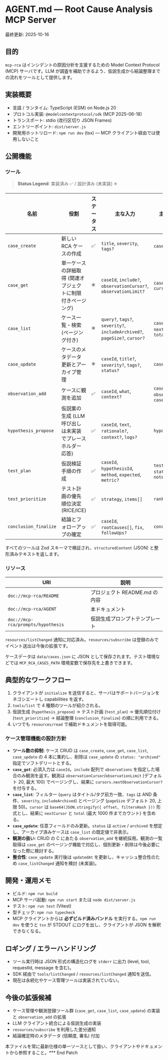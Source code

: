 # AGENT.md — Root Cause Analysis MCP Server

最終更新: 2025-10-16

## 目的
`mcp-rca` はインシデントの原因分析を支援するための Model Context Protocol (MCP) サーバです。LLM が調査を補助できるよう、仮説生成から結論整理までの流れをツールとして提供します。

## 実装概要
- 言語 / ランタイム: TypeScript (ESM) on Node.js 20
- プロトコル実装: `@modelcontextprotocol/sdk` (MCP 2025-06-18)
- トランスポート: stdio (改行区切り JSON Frames)
- エントリーポイント: `dist/server.js`
- 開発用ホットリロード: `npm run dev` (tsx) — MCP クライアント経由では使用しないこと

## 公開機能
### ツール
> **Status Legend**: 実装済み ✅ / 設計済み (未実装) ✳️

| 名前 | 役割 | ステータス | 主な入力 | 主な出力 |
|------|------|-----------|----------|----------|
| `case_create` | 新しい RCA ケースの作成 | ✅ | `title`, `severity`, `tags?` | `caseId`, `case` |
| `case_get` | 単一ケースの詳細取得 (関連オブジェクトに制限付きページング) | ✳️ | `caseId`, `include?`, `observationCursor?`, `observationLimit?` | `case`, `cursors?` |
| `case_list` | ケース一覧・検索 (ページング付き) | ✳️ | `query?`, `tags?`, `severity?`, `includeArchived?`, `pageSize?`, `cursor?` | `cases[]`, `nextCursor?`, `total?` |
| `case_update` | ケースのメタデータ更新とアーカイブ管理 | ✳️ | `caseId`, `title?`, `severity?`, `tags?`, `status?` | `case` |
| `observation_add` | ケースに観測を追加 | ✅ | `caseId`, `what`, `context?` | `caseId`, `observation`, `case` |
| `hypothesis_propose` | 仮説案の生成 (LLM 呼び出しは未実装でプレースホルダー応答) | ✅ | `caseId`, `text`, `rationale?`, `context?`, `logs?` | `hypotheses[]` |
| `test_plan` | 仮説検証手順の作成 | ✅ | `caseId`, `hypothesisId`, `method`, `expected`, `metric?` | `testPlanId`, `status`, `notes` |
| `test_prioritize` | テスト計画の優先順位決定 (RICE/ICE) | ✅ | `strategy`, `items[]` | `ranked[]` |
| `conclusion_finalize` | 結論とフォローアップの確定 | ✅ | `caseId`, `rootCauses[]`, `fix`, `followUps?` | `conclusion` |

すべてのツールは Zod スキーマで検証され、`structuredContent` (JSON) と整形済みテキストを返します。

### リソース
| URI | 説明 |
|-----|------|
| `doc://mcp-rca/README` | プロジェクト README.md の内容 |
| `doc://mcp-rca/AGENT` | 本ドキュメント |
| `doc://mcp-rca/prompts/hypothesis` | 仮説生成プロンプトテンプレート |

`resources/listChanged` 通知に対応済み。`resources/subscribe` は登録のみでイベント送出は今後の拡張です。

ケースデータは `data/cases.json` に JSON として保存されます。テスト環境などでは `MCP_RCA_CASES_PATH` 環境変数で保存先を上書きできます。

## 典型的なワークフロー
1. クライアントが `initialize` を送信すると、サーバはサポートバージョンをネゴシエートし capabilities を返す。
2. `tools/list` で 4 種類のツールが紹介される。
3. 仮説生成 (`hypothesis_propose`) → テスト計画 (`test_plan`) → 優先順位付け (`test_prioritize`) → 結論整理 (`conclusion_finalize`) の順に利用できる。
4. いつでも `resources/read` で補助ドキュメントを取得可能。

### ケース管理機能の設計方針
- **ツール数の抑制**: ケース CRUD は `case_create`, `case_get`, `case_list`, `case_update` の 4 本に集約し、削除は `case_update` の `status: "archived"` 指定でソフトデリートとする。
- **`case_get`**: 必須入力は `caseId`。`include` 配列で `observations` を指定した場合のみ観測を返す。観測は `observationCursor`/`observationLimit` (デフォルト 20, 最大 100) でページングし、結果に `cursors.nextObservationCursor?` を付与する。
- **`case_list`**: フィルター (`query` はタイトル/タグ前方一致、`tags` は AND 条件、`severity`, `includeArchived`) とページング (`pageSize` デフォルト 20, 上限 50)。`cursor` は `base64(JSON.stringify({ offset, filtersHash }))` 形式とし、結果に `nextCursor` と `total` (最大 1000 件までカウント) を含める。
- **`case_update`**: 任意フィールドのみ更新。`status` は `active` / `archived` を想定し、アーカイブ済みケースは `case_list` の既定値で非表示。
- **観測の扱い**: CRUD の C にあたる `observation_add` を継続採用。観測の一覧取得は `case_get` のページング機能で対応し、個別更新・削除は今後必要になった際に検討する。
- **整合性**: `case_update` 実行後は `updatedAt` を更新し、キャッシュ整合性のため `case_listChanged` 通知を検討 (未実装)。

## 開発・運用メモ
- ビルド: `npm run build`
- MCP サーバ起動: `npm run start` または `node dist/server.js`
- テスト: `npm run test` (Vitest)
- 型チェック: `npm run typecheck`
- MCP クライアントからは **必ずビルド済みバンドル** を実行する。`npm run dev` を使うと `tsx` が STDOUT にログを出し、クライアントが JSON を解釈できなくなる。

## ロギング / エラーハンドリング
- ツール実行時は JSON 形式の構造化ログを `stderr` に出力 (level, tool, requestId, message を含む)。
- SDK 経由で `tools/listChanged` / `resources/listChanged` 通知を送信。
- 現在は永続化やケース管理ツールは実装されていない。

## 今後の拡張候補
- ケース管理や観測登録ツール群 (`case_get`, `case_list`, `case_update`) の実装と `observation_add` の拡張
- LLM クライアント統合による仮説生成の実装
- `resources/subscribe` を利用した差分通知
- 結論確定時のメタデータ (信頼度, 署名) 付加

本ファイルを常に最新仕様の単一ソースとして扱い、クライアントやドキュメントから参照すること。*** End Patch
